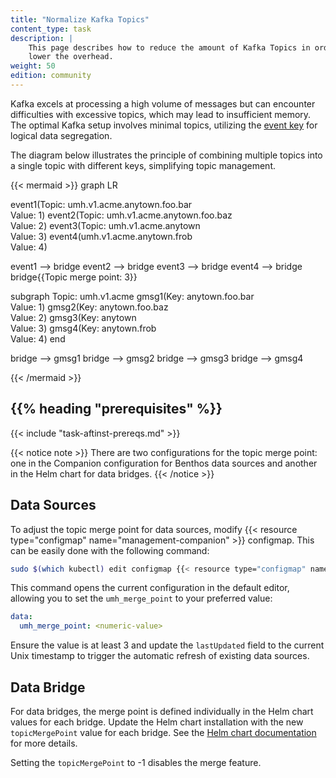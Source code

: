 ```yaml
---
title: "Normalize Kafka Topics"
content_type: task
description: |
    This page describes how to reduce the amount of Kafka Topics in order to
    lower the overhead.
weight: 50
edition: community
---
```


<!-- overview -->

Kafka excels at processing a high volume of messages but can encounter difficulties
with excessive topics, which may lead to insufficient memory. The optimal Kafka
setup involves minimal topics, utilizing the
[event key](https://kafka.apache.org/intro#intro_concepts_and_terms) for logical
data segregation.

The diagram below illustrates the principle of combining multiple topics into a
single topic with different keys, simplifying topic management.

{{< mermaid >}}
graph LR

event1(Topic: umh.v1.acme.anytown.foo.bar<br>Value: 1)
event2(Topic: umh.v1.acme.anytown.foo.baz<br>Value: 2)
event3(Topic: umh.v1.acme.anytown<br>Value: 3)
event4(umh.v1.acme.anytown.frob<br>Value: 4)

event1 --> bridge
event2 --> bridge
event3 --> bridge
event4 --> bridge
bridge{{Topic merge point: 3}}

subgraph Topic: umh.v1.acme
gmsg1(Key: anytown.foo.bar<br>Value: 1)
gmsg2(Key: anytown.foo.baz<br>Value: 2)
gmsg3(Key: anytown<br>Value: 3)
gmsg4(Key: anytown.frob<br>Value: 4)
end

bridge --> gmsg1
bridge --> gmsg2
bridge --> gmsg3
bridge --> gmsg4

{{< /mermaid >}}

## {{% heading "prerequisites" %}}

{{< include "task-aftinst-prereqs.md" >}}

{{< notice note >}}
There are two configurations for the topic merge point: one in the Companion
configuration for Benthos data sources and another in the Helm chart for data bridges.
{{< /notice >}}

<!-- steps -->

## Data Sources

To adjust the topic merge point for data sources, modify
{{< resource type="configmap" name="management-companion" >}} configmap. This
can be easily done with the following command:

```bash
sudo $(which kubectl) edit configmap {{< resource type="configmap" name="management-companion" >}} -n {{< resource type="ns" name="management-companion" >}} --kubeconfig /etc/rancher/k3s/k3s.yaml
```

This command opens the current configuration in the default editor, allowing you
to set the `umh_merge_point` to your preferred value:

```yaml
data:
  umh_merge_point: <numeric-value>
```

Ensure the value is at least 3 and update the `lastUpdated` field to the current
Unix timestamp to trigger the automatic refresh of existing data sources.

## Data Bridge

For data bridges, the merge point is defined individually in the Helm chart values
for each bridge. Update the Helm chart installation with the new `topicMergePoint`
value for each bridge. See the [Helm chart documentation](/docs/reference/helm-chart/#bridges)
for more details.

Setting the `topicMergePoint` to -1 disables the merge feature.

<!-- Optional section, but recommended; write the problem/question in H3 -->
<!-- ## {{% heading "troubleshooting" %}} -->

<!-- Optional section; add links to information related to this topic. -->
<!-- ## {{% heading "whatsnext" %}} -->
